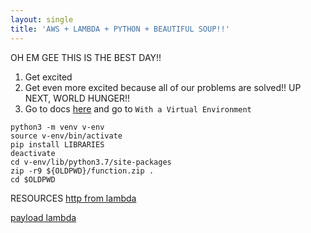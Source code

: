 ```yaml
---
layout: single
title: 'AWS + LAMBDA + PYTHON + BEAUTIFUL SOUP!!'
---
```


OH EM GEE THIS IS THE BEST DAY!!
1. Get excited
2. Get even more excited because all of our problems are solved!! UP NEXT, WORLD HUNGER!!
3. Go to docs [here](https://docs.aws.amazon.com/lambda/latest/dg/lambda-python-how-to-create-deployment-package.html) and go to `With a Virtual Environment`

```console
python3 -m venv v-env
source v-env/bin/activate
pip install LIBRARIES
deactivate
cd v-env/lib/python3.7/site-packages  
zip -r9 ${OLDPWD}/function.zip .
cd $OLDPWD
```


RESOURCES
[http from lambda](https://stackoverflow.com/questions/40136746/aws-lambda-sending-http-request)

[payload lambda](https://jun711.github.io/aws/handling-aws-api-gateway-and-lambda-413-error/)